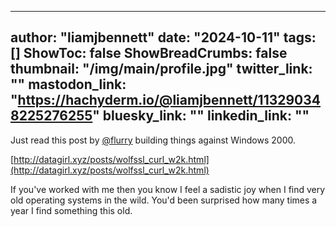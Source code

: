 
---
author: "liamjbennett"
date: "2024-10-11"
tags: []
ShowToc: false
ShowBreadCrumbs: false
thumbnail: "/img/main/profile.jpg"
twitter_link: ""
mastodon_link: "https://hachyderm.io/@liamjbennett/113290348225276255"
bluesky_link: ""
linkedin_link: ""
---

Just read this post by [@flurry](https://2000.moe/@flurry) building things
against Windows 2000.

[http://datagirl.xyz/posts/wolfssl_curl_w2k.html](http://datagirl.xyz/posts/wolfssl_curl_w2k.html)

If you've worked with me then you know I feel a sadistic joy when I find very
old operating systems in the wild. You'd been surprised how many times a year
I find something this old.


        